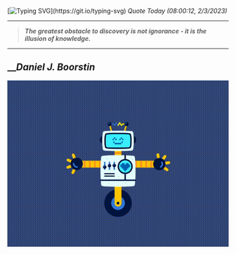 [![Typing SVG](https://readme-typing-svg.herokuapp.com?font=Press+Start+2P&color=C2F784&size=35&width=900&height=100&lines=Hello+World%2C+I'm+Hung+!)](https://git.io/typing-svg) 
_Quote Today (08:00:12, 2/3/2023)_
___
>**_The greatest obstacle to discovery is not ignorance - it is the illusion of knowledge._**
___

## __**_Daniel J. Boorstin_**

![RobotDance](src/assets/images/robot-dancing-dribble.gif?style=center)

